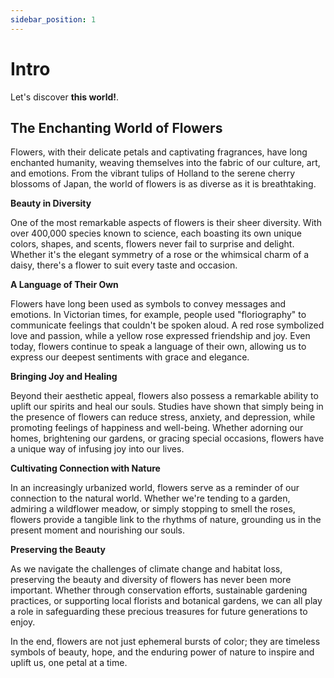 ```yaml
---
sidebar_position: 1
---
```


# Intro

Let's discover **this world!**.

## The Enchanting World of Flowers

Flowers, with their delicate petals and captivating fragrances, have long enchanted humanity, weaving themselves into the fabric of our culture, art, and emotions. From the vibrant tulips of Holland to the serene cherry blossoms of Japan, the world of flowers is as diverse as it is breathtaking.

**Beauty in Diversity**

One of the most remarkable aspects of flowers is their sheer diversity. With over 400,000 species known to science, each boasting its own unique colors, shapes, and scents, flowers never fail to surprise and delight. Whether it's the elegant symmetry of a rose or the whimsical charm of a daisy, there's a flower to suit every taste and occasion.

**A Language of Their Own**

Flowers have long been used as symbols to convey messages and emotions. In Victorian times, for example, people used "floriography" to communicate feelings that couldn't be spoken aloud. A red rose symbolized love and passion, while a yellow rose expressed friendship and joy. Even today, flowers continue to speak a language of their own, allowing us to express our deepest sentiments with grace and elegance.

**Bringing Joy and Healing**

Beyond their aesthetic appeal, flowers also possess a remarkable ability to uplift our spirits and heal our souls. Studies have shown that simply being in the presence of flowers can reduce stress, anxiety, and depression, while promoting feelings of happiness and well-being. Whether adorning our homes, brightening our gardens, or gracing special occasions, flowers have a unique way of infusing joy into our lives.

**Cultivating Connection with Nature**

In an increasingly urbanized world, flowers serve as a reminder of our connection to the natural world. Whether we're tending to a garden, admiring a wildflower meadow, or simply stopping to smell the roses, flowers provide a tangible link to the rhythms of nature, grounding us in the present moment and nourishing our souls.

**Preserving the Beauty**

As we navigate the challenges of climate change and habitat loss, preserving the beauty and diversity of flowers has never been more important. Whether through conservation efforts, sustainable gardening practices, or supporting local florists and botanical gardens, we can all play a role in safeguarding these precious treasures for future generations to enjoy.

In the end, flowers are not just ephemeral bursts of color; they are timeless symbols of beauty, hope, and the enduring power of nature to inspire and uplift us, one petal at a time.
